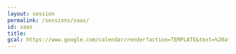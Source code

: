 ```yaml
---
layout: session
permalink: /sessions/saas/
id: saas
title: 
gcal: https://www.google.com/calendar/render?action=TEMPLATE&text=%20at%20DevRel/Japan%20CONFERENCE%202022&dates=20220806T131000/20220806T140500&location=https://devrel.dev/japan-2021/view/&trp=true&details=%E3%83%88%E3%83%A9%E3%83%83%E3%82%AFB%20/%2013:10%E3%80%9C14:05%0A%0A%F0%9F%8C%9F%20%E3%82%A4%E3%83%99%E3%83%B3%E3%83%88%E5%8F%82%E5%8A%A0%E7%94%A8URL%0Ahttps://devrel.dev/japan-2022/view/%0A%0A%F0%9F%8C%9F%20%E3%82%BB%E3%83%83%E3%82%B7%E3%83%A7%E3%83%B3%E8%A9%B3%E7%B4%B0%0Ahttps://devrel.dev/japan-2022/sessions/saas/%0A%0A%F0%9F%8C%9F%20%E3%83%8F%E3%83%83%E3%82%B7%E3%83%A5%E3%82%BF%E3%82%B0%0A%23DevReljpB%0A%0A%F0%9F%8C%9F%20%E8%B3%AA%E5%95%8F%E6%8A%95%E7%A8%BF%EF%BC%88Sli.do%EF%BC%89%0Ahttps://app.sli.do/event/7CGdu7oM7pgzZK58e7iKW8%0A%20%20%0A%F0%9F%8E%A4%20%E3%83%A2%E3%83%87%E3%83%AC%E3%83%BC%E3%82%BF%E3%83%BC%EF%BC%9A%E9%95%B7%E5%86%85%E6%AF%85%E5%BF%97@freee%E6%A0%AA%E5%BC%8F%E4%BC%9A%E7%A4%BE%0A%F0%9F%97%A3%20%E3%83%91%E3%83%8D%E3%83%AA%E3%82%B9%E3%83%88%EF%BC%9A%0A-%20%E8%88%9F%E6%9C%A8%E5%B0%86%E5%BD%A6@CircleCI%0A-%20%E6%9D%BE%E4%B8%8B%E4%BA%AB%E5%B9%B3@%E6%A0%AA%E5%BC%8F%E4%BC%9A%E7%A4%BE%E3%82%BD%E3%83%A9%E3%82%B3%E3%83%A0%0A-%20%E6%B1%A0%E5%8E%9F%E5%A4%A7%E7%84%B6@Twilio%0A&trp=undefined&trp=true&sprop=
---
```

